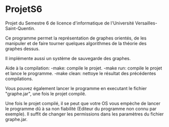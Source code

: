 # ProjetS6

Projet du Semestre 6 de licence d'informatique de l'Université Versailles-Saint-Quentin.

Ce programme permet la représentation de graphes orientés, de les manipuler et de faire tourner quelques algorithmes de la théorie des graphes dessus.

Il implémente aussi un système de sauvegarde des graphes.

Aide à la compilation:
	-make: compile le projet.
	-make run: compile le projet et lance le programme.
	-make clean: nettoye le résultat des précédentes compilations.

Vous pouvez également lancer le programme en executant le fichier "graphe.jar", une fois le projet compilé.

Une fois le projet compilé, il se peut que votre OS vous empèche de lancer le programme dû à sa non fiabilité (Editeur du programme non connu par exemple). Il suffit de changer les permissions dans les paramètres du fichier graphe.jar.

